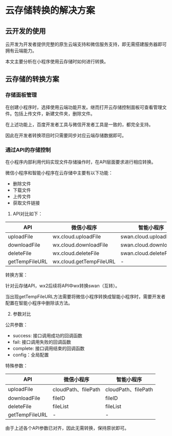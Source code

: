 # 云存储转换的解决方案

## 云开发的使用

云开发为开发者提供完整的原生云端支持和微信服务支持，即无需搭建服务器即可拥有云端能力。

本文主要分析在小程序使用云存储时如何进行转换。

## 云存储的转换方案

### 存储面板管理
在创建小程序时，选择使用云端功能开发。继而打开云存储控制面板可查看管理文件。包括上传文件，新建文件夹，删除文件。

在上述功能上，百度开发者工具与微信开发者工具是一致的，都完全支持。

因此在开发者转换项目时只需要同步对应云端存储数据即可。

### 通过API的存储控制
在小程序内部利用代码实现文件存储操作时，在API层面要求进行相应转换。

微信小程序和智能小程序在云存储中主要有以下功能：
* 删除文件
* 下载文件
* 上传文件
* 获取文件链接

1. API对比如下：

| API | 微信小程序 | 智能小程序 |
| ---- | ---- | ---- |
| uploadFile | wx.cloud.uploadFile | swan.cloud.uploadFile |
| downloadFile |wx.cloud.downloadFile | swan.cloud.downloadFile |
|deleteFile|wx.cloud.deleteFile | swan.cloud.deleteFile |
|getTempFileURL| wx.cloud.getTempFileURL| - |

转换方案：

针对云存储API，wx2后续将API中wx转换swan（互转）。

当出现getTempFileURL方法需要将微信小程序转换成智能小程序时，需要开发者配置在智能小程序中删除该方法。

2. 参数对比

公共参数：
* success: 接口调用成功的回调函数
* fail: 接口调用失败的回调函数
* complete: 接口调用结束的回调函数
* config：全局配置

特殊参数：

| API | 微信小程序 | 智能小程序 |
| ---- | ---- | ---- |
| uploadFile|cloudPath、filePath| cloudPath、filePath|
|downloadFile|fileID| fileID	|
|deleteFile|fileList|fileList |
|getTempFileURL|-|-|


由于上述各个API参数已对齐，因此无需转换，保持原状即可。